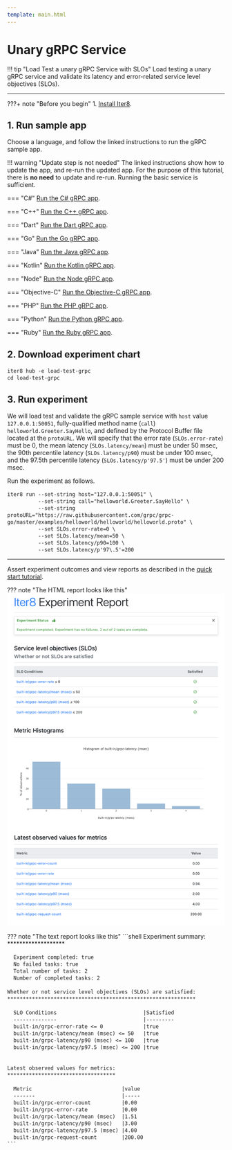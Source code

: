 ```yaml
---
template: main.html
---
```


# Unary gRPC Service

!!! tip "Load Test a unary gRPC Service with SLOs"
    Load testing a unary gRPC service and validate its latency and error-related service level objectives (SLOs). 
    
***

???+ note "Before you begin"
    1. [Install Iter8](../../getting-started/install.md).

## 1. Run sample app
Choose a language, and follow the linked instructions to run the gRPC sample app. 

!!! warning "Update step is not needed" 
    The linked instructions show how to update the app, and re-run the updated app. For the purpose of this tutorial, there is **no need** to update and re-run. Running the basic service is sufficient.

=== "C#"
    [Run the C# gRPC app](https://grpc.io/docs/languages/csharp/quickstart/#run-a-grpc-application).

=== "C++"
    [Run the C++ gRPC app](https://grpc.io/docs/languages/cpp/quickstart/#try-it).

=== "Dart"
    [Run the Dart gRPC app](https://grpc.io/docs/languages/dart/quickstart/#run-the-example).

=== "Go"
    [Run the Go gRPC app](https://grpc.io/docs/languages/go/quickstart/#run-the-example).

=== "Java"
    [Run the Java gRPC app](https://grpc.io/docs/languages/java/quickstart/#run-the-example).

=== "Kotlin"
    [Run the Kotlin gRPC app](https://grpc.io/docs/languages/kotlin/quickstart/#run-the-example).

=== "Node"
    [Run the Node gRPC app](https://grpc.io/docs/languages/node/quickstart/#run-a-grpc-application).

=== "Objective-C"
    [Run the Objective-C gRPC app](https://grpc.io/docs/languages/objective-c/quickstart/#run-the-server).

=== "PHP"
    [Run the PHP gRPC app](https://grpc.io/docs/languages/php/quickstart/#run-the-example).

=== "Python"
    [Run the Python gRPC app](https://grpc.io/docs/languages/python/quickstart/#run-a-grpc-application).

=== "Ruby"
    [Run the Ruby gRPC app](https://grpc.io/docs/languages/ruby/quickstart/#run-a-grpc-application).


## 2. Download experiment chart
```shell
iter8 hub -e load-test-grpc
cd load-test-grpc
```

## 3. Run experiment
We will load test and validate the gRPC sample service with `host` value `127.0.0.1:50051`, fully-qualified method name (`call`) `helloworld.Greeter.SayHello`, and defined by the Protocol Buffer file located at the `protoURL`. We will specify that the error rate (`SLOs.error-rate`) must be 0, the mean latency (`SLOs.latency/mean`) must be under 50 msec, the 90th percentile latency (`SLOs.latency/p90`) must be under 100 msec, and the 97.5th percentile latency (`SLOs.latency/p'97.5'`) must be under 200 msec.

Run the experiment as follows.

```shell
iter8 run --set-string host="127.0.0.1:50051" \
          --set-string call="helloworld.Greeter.SayHello" \
          --set-string protoURL="https://raw.githubusercontent.com/grpc/grpc-go/master/examples/helloworld/helloworld/helloworld.proto" \
          --set SLOs.error-rate=0 \
          --set SLOs.latency/mean=50 \
          --set SLOs.latency/p90=100 \
          --set SLOs.latency/p'97\.5'=200
```

***

Assert experiment outcomes and view reports as described in the [quick start tutorial](../../getting-started/your-first-experiment.md).

??? note "The HTML report looks like this"
    ![HTML report](images/iter8.report.png)

??? note "The text report looks like this"
    ```shell
    Experiment summary:
    *******************

      Experiment completed: true
      No failed tasks: true
      Total number of tasks: 2
      Number of completed tasks: 2

    Whether or not service level objectives (SLOs) are satisfied:
    *************************************************************

      SLO Conditions                            |Satisfied
      --------------                            |---------
      built-in/grpc-error-rate <= 0             |true
      built-in/grpc-latency/mean (msec) <= 50   |true
      built-in/grpc-latency/p90 (msec) <= 100   |true
      built-in/grpc-latency/p97.5 (msec) <= 200 |true
      

    Latest observed values for metrics:
    ***********************************

      Metric                             |value
      -------                            |-----
      built-in/grpc-error-count          |0.00
      built-in/grpc-error-rate           |0.00
      built-in/grpc-latency/mean (msec)  |1.51
      built-in/grpc-latency/p90 (msec)   |3.00
      built-in/grpc-latency/p97.5 (msec) |4.00
      built-in/grpc-request-count        |200.00    
    ```